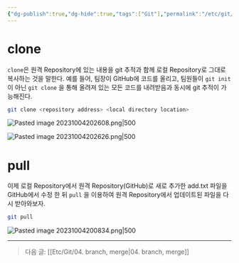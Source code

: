 ```yaml
---
{"dg-publish":true,"dg-hide":true,"tags":["Git"],"permalink":"/etc/git/03-clone-pull/","hide":true,"dgPassFrontmatter":true,"noteIcon":""}
---
```


# clone
`clone`은 원격 Repository에 있는 내용을 git 추적과 함께 로컬 Repository로 그대로 복사하는 것을 말한다.
예를 들어, 팀장이 GitHub에 코드를 올리고, 팀원들이 `git init`이 아닌 `git clone`
을 통해 올려져 있는 모든 코드를 내려받음과 동시에 git 추적이 가능해진다.

```bash
git clone <repository address> <local directory location>
```
![Pasted image 20231004202608.png|500](/img/user/Pasted%20image%2020231004202608.png)

![Pasted image 20231004202626.png|500](/img/user/Pasted%20image%2020231004202626.png)


# pull
이제 로컬 Repository에서 원격 Repository(GitHub)로 새로 추가한 add.txt 파일을 GitHub에서 수정 한 뒤 `pull` 을 이용하여 원격 Repository에서 업데이트된 파일을 다시 받아와보자.
```bash
git pull
```
![Pasted image 20231004200834.png|500](/img/user/Etc/Git/Pasted%20image%2020231004200834.png)



---
> 다음 글: [[Etc/Git/04. branch, merge\|04. branch, merge]]